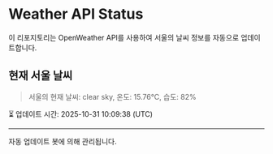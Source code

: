 
# Weather API Status

이 리포지토리는 OpenWeather API를 사용하여 서울의 날씨 정보를 자동으로 업데이트합니다.

## 현재 서울 날씨
> 서울의 현재 날씨: clear sky, 온도: 15.76°C, 습도: 82%

⏳ 업데이트 시간: 2025-10-31 10:09:38 (UTC)

---
자동 업데이트 봇에 의해 관리됩니다.
